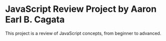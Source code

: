 # JavaScript Review Project by Aaron Earl B. Cagata
This project is a review of JavaScript concepts, from beginner to advanced.
